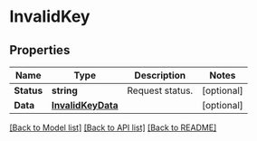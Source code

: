 # InvalidKey

## Properties

Name | Type | Description | Notes
------------ | ------------- | ------------- | -------------
**Status** | **string** | Request status. | [optional] 
**Data** | [**InvalidKeyData**](InvalidKey_data.md) |  | [optional] 

[[Back to Model list]](../README.md#documentation-for-models) [[Back to API list]](../README.md#documentation-for-api-endpoints) [[Back to README]](../README.md)


